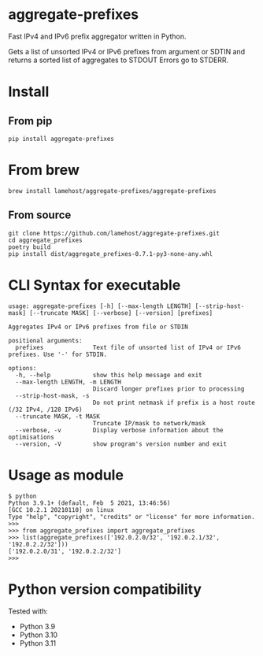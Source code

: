 # aggregate-prefixes
Fast IPv4 and IPv6 prefix aggregator written in Python.  

Gets a list of unsorted IPv4 or IPv6 prefixes from argument or SDTIN and returns a sorted list of aggregates to STDOUT
Errors go to STDERR.

# Install
## From pip
```
pip install aggregate-prefixes
```

# From brew
```
brew install lamehost/aggregate-prefixes/aggregate-prefixes
```

## From source
```
git clone https://github.com/lamehost/aggregate-prefixes.git
cd aggregate_prefixes
poetry build
pip install dist/aggregate_prefixes-0.7.1-py3-none-any.whl
```

# CLI Syntax for executable
```
usage: aggregate-prefixes [-h] [--max-length LENGTH] [--strip-host-mask] [--truncate MASK] [--verbose] [--version] [prefixes]

Aggregates IPv4 or IPv6 prefixes from file or STDIN

positional arguments:
  prefixes              Text file of unsorted list of IPv4 or IPv6 prefixes. Use '-' for STDIN.

options:
  -h, --help            show this help message and exit
  --max-length LENGTH, -m LENGTH
                        Discard longer prefixes prior to processing
  --strip-host-mask, -s
                        Do not print netmask if prefix is a host route (/32 IPv4, /128 IPv6)
  --truncate MASK, -t MASK
                        Truncate IP/mask to network/mask
  --verbose, -v         Display verbose information about the optimisations
  --version, -V         show program's version number and exit
```

# Usage as module
```
$ python
Python 3.9.1+ (default, Feb  5 2021, 13:46:56)
[GCC 10.2.1 20210110] on linux
Type "help", "copyright", "credits" or "license" for more information.
>>>
>>> from aggregate_prefixes import aggregate_prefixes
>>> list(aggregate_prefixes(['192.0.2.0/32', '192.0.2.1/32', '192.0.2.2/32']))
['192.0.2.0/31', '192.0.2.2/32']
>>>
```

# Python version compatibility
Tested with:
 - Python 3.9
 - Python 3.10
 - Python 3.11
